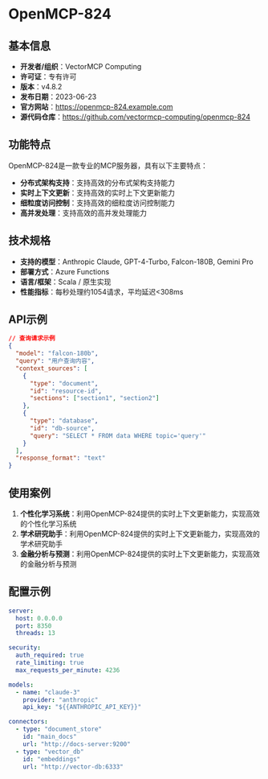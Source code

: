 # OpenMCP-824

## 基本信息

- **开发者/组织**：VectorMCP Computing
- **许可证**：专有许可
- **版本**：v4.8.2
- **发布日期**：2023-06-23
- **官方网站**：https://openmcp-824.example.com
- **源代码仓库**：https://github.com/vectormcp-computing/openmcp-824

## 功能特点

OpenMCP-824是一款专业的MCP服务器，具有以下主要特点：

- **分布式架构支持**：支持高效的分布式架构支持能力
- **实时上下文更新**：支持高效的实时上下文更新能力
- **细粒度访问控制**：支持高效的细粒度访问控制能力
- **高并发处理**：支持高效的高并发处理能力


## 技术规格

- **支持的模型**：Anthropic Claude, GPT-4-Turbo, Falcon-180B, Gemini Pro
- **部署方式**：Azure Functions
- **语言/框架**：Scala / 原生实现
- **性能指标**：每秒处理约1054请求，平均延迟<308ms

## API示例

```json
// 查询请求示例
{
  "model": "falcon-180b",
  "query": "用户查询内容",
  "context_sources": [
    {
      "type": "document",
      "id": "resource-id",
      "sections": ["section1", "section2"]
    },
    {
      "type": "database",
      "id": "db-source",
      "query": "SELECT * FROM data WHERE topic='query'"
    }
  ],
  "response_format": "text"
}
```

## 使用案例

1. **个性化学习系统**：利用OpenMCP-824提供的实时上下文更新能力，实现高效的个性化学习系统
2. **学术研究助手**：利用OpenMCP-824提供的实时上下文更新能力，实现高效的学术研究助手
3. **金融分析与预测**：利用OpenMCP-824提供的实时上下文更新能力，实现高效的金融分析与预测


## 配置示例

```yaml
server:
  host: 0.0.0.0
  port: 8350
  threads: 13

security:
  auth_required: true
  rate_limiting: true
  max_requests_per_minute: 4236

models:
  - name: "claude-3"
    provider: "anthropic"
    api_key: "${{ANTHROPIC_API_KEY}}"

connectors:
  - type: "document_store"
    id: "main_docs"
    url: "http://docs-server:9200"
  - type: "vector_db"
    id: "embeddings"
    url: "http://vector-db:6333"
```